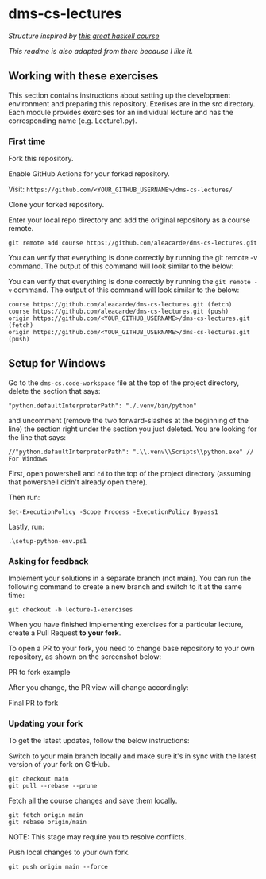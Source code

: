 # dms-cs-lectures

*Structure inspired by [this great haskell course](https://github.com/haskell-beginners-2022/exercises)*

*This readme is also adapted from there because I like it.*

## Working with these exercises
This section contains instructions about setting up the development environment and preparing this repository.
Exerises are in the src directory. Each module provides exercises for an individual lecture and has the corresponding name (e.g. Lecture1.py).

### First time
Fork this repository.

Enable GitHub Actions for your forked repository.

Visit: `https://github.com/<YOUR_GITHUB_USERNAME>/dms-cs-lectures/`

Clone your forked repository.

Enter your local repo directory and add the original repository as a course remote.

`git remote add course https://github.com/aleacarde/dms-cs-lectures.git`

You can verify that everything is done correctly by running the git remote -v command. The output of this command will look similar to the below:

You can verify that everything is done correctly by running the `git remote -v` command. The output of this command will look similar to the below:

```
course https://github.com/aleacarde/dms-cs-lectures.git (fetch)
course https://github.com/aleacarde/dms-cs-lectures.git (push)
origin https://github.com/<YOUR_GITHUB_USERNAME>/dms-cs-lectures.git (fetch)
origin https://github.com/<YOUR_GITHUB_USERNAME>/dms-cs-lectures.git (push)
```

## Setup for Windows

Go to the `dms-cs.code-workspace` file at the top of the project directory, delete the section that says:

`"python.defaultInterpreterPath": "./.venv/bin/python"`

and uncomment (remove the two forward-slashes at the beginning of the line) the section right under the section you just deleted. You are looking for the line that says:

`//"python.defaultInterpreterPath": ".\\.venv\\Scripts\\python.exe" // For Windows`

First, open powershell and `cd` to the top of the project directory (assuming that powershell didn't already open there).

Then run:

`Set-ExecutionPolicy -Scope Process -ExecutionPolicy Bypass1`

Lastly, run:

`.\setup-python-env.ps1`

### Asking for feedback
Implement your solutions in a separate branch (not main). You can run the following command to create a new branch and switch to it at the same time:

`git checkout -b lecture-1-exercises`

When you have finished implementing exercises for a particular lecture, create a Pull Request **to your fork**.

To open a PR to your fork, you need to change base repository to your own repository, as shown on the screenshot below:

PR to fork example

After you change, the PR view will change accordingly:

Final PR to fork

### Updating your fork
To get the latest updates, follow the below instructions:

Switch to your main branch locally and make sure it's in sync with the latest version of your fork on GitHub.
```
git checkout main
git pull --rebase --prune
```
Fetch all the course changes and save them locally.
```
git fetch origin main
git rebase origin/main
```
NOTE: This stage may require you to resolve conflicts.

Push local changes to your own fork.

`git push origin main --force`
